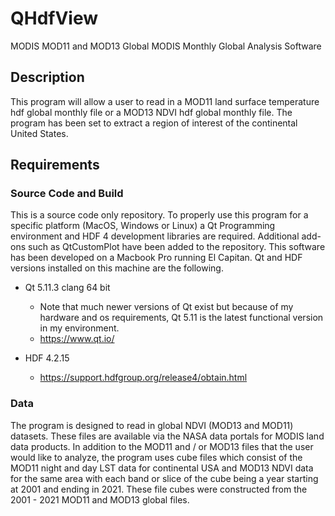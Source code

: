 # QHdfView 

MODIS MOD11 and MOD13 Global MODIS Monthly Global Analysis Software

## Description

This program will allow a user to read in a MOD11 land surface temperature hdf global monthly file or a MOD13 NDVI hdf global monthly file. The program has been set to extract a region of interest of the continental United States.

## Requirements

### Source Code and Build
This is a source code only repository. To properly use this program for a specific platform (MacOS, Windows or Linux) a Qt Programming environment and HDF 4 development libraries are required. Additional add-ons such as QtCustomPlot have been added to the repository. This software has been developed on a Macbook Pro running El Capitan. Qt and HDF versions installed on this machine are the following.

  * Qt 5.11.3 clang 64 bit
    * Note that much newer versions of Qt exist but because of my hardware and os requirements, Qt 5.11 is the latest functional version in my environment.
    * https://www.qt.io/ 
    
  * HDF 4.2.15
    * https://support.hdfgroup.org/release4/obtain.html
    
 
### Data
The program is designed to read in global NDVI (MOD13 and MOD11) datasets. These files are available via the NASA data portals for MODIS land data products. In addition to the MOD11 and / or MOD13 files that the user would like to analyze, the program uses cube files which consist of the MOD11 night and day LST data for continental USA and MOD13 NDVI data for the same area with each band or slice of the cube being a year starting at 2001 and ending in 2021. These file cubes were constructed from the 2001 - 2021 MOD11 and MOD13 global files.  

